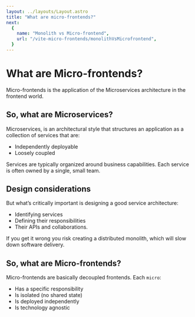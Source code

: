 ```yaml
---
layout: ../layouts/Layout.astro
title: "What are micro-frontends?"
next:
  {
    name: "Monolith vs Micro-frontend",
    url: "/vite-micro-frontends/monolithVsMicrofrontend",
  }
---
```


# What are Micro-frontends?

Micro-frontends is the application of the Microservices architecture in the frontend world.

## So, what are Microservices?

Microservices, is an architectural style that structures an application as a collection of services that are:

- Independently deployable
- Loosely coupled

Services are typically organized around business capabilities. Each service is often owned by a single, small team.

## Design considerations

But what’s critically important is designing a good service architecture:

- Identifying services
- Defining their responsibilities
- Their APIs and collaborations.

If you get it wrong you risk creating a distributed monolith, which will slow down software delivery.

## So, what are Micro-frontends?

Micro-frontends are basically decoupled frontends. Each `micro`:

- Has a specific responsibility
- Is isolated (no shared state)
- Is deployed independently
- Is technology agnostic
